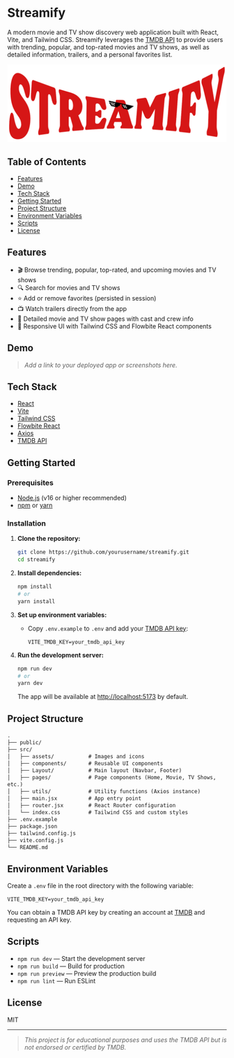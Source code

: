 # Streamify

A modern movie and TV show discovery web application built with React, Vite, and Tailwind CSS. Streamify leverages the [TMDB API](https://www.themoviedb.org/documentation/api) to provide users with trending, popular, and top-rated movies and TV shows, as well as detailed information, trailers, and a personal favorites list.

![Streamify Screenshot](src/assets/Streamifiy.png)

## Table of Contents

- [Features](#features)
- [Demo](#demo)
- [Tech Stack](#tech-stack)
- [Getting Started](#getting-started)
- [Project Structure](#project-structure)
- [Environment Variables](#environment-variables)
- [Scripts](#scripts)
- [License](#license)

## Features

- 🎬 Browse trending, popular, top-rated, and upcoming movies and TV shows
- 🔍 Search for movies and TV shows
- ⭐ Add or remove favorites (persisted in session)
- 📺 Watch trailers directly from the app
- 📄 Detailed movie and TV show pages with cast and crew info
- 🎨 Responsive UI with Tailwind CSS and Flowbite React components

## Demo

> _Add a link to your deployed app or screenshots here._

## Tech Stack

- [React](https://react.dev/)
- [Vite](https://vitejs.dev/)
- [Tailwind CSS](https://tailwindcss.com/)
- [Flowbite React](https://flowbite-react.com/)
- [Axios](https://axios-http.com/)
- [TMDB API](https://www.themoviedb.org/documentation/api)

## Getting Started

### Prerequisites

- [Node.js](https://nodejs.org/) (v16 or higher recommended)
- [npm](https://www.npmjs.com/) or [yarn](https://yarnpkg.com/)

### Installation

1. **Clone the repository:**

   ```sh
   git clone https://github.com/yourusername/streamify.git
   cd streamify
   ```

2. **Install dependencies:**

   ```sh
   npm install
   # or
   yarn install
   ```

3. **Set up environment variables:**

   - Copy `.env.example` to `.env` and add your [TMDB API key](https://www.themoviedb.org/settings/api):

     ```
     VITE_TMDB_KEY=your_tmdb_api_key
     ```

4. **Run the development server:**

   ```sh
   npm run dev
   # or
   yarn dev
   ```

   The app will be available at [http://localhost:5173](http://localhost:5173) by default.

## Project Structure

```
.
├── public/
├── src/
│   ├── assets/           # Images and icons
│   ├── components/       # Reusable UI components
│   ├── Layout/           # Main layout (Navbar, Footer)
│   ├── pages/            # Page components (Home, Movie, TV Shows, etc.)
│   ├── utils/            # Utility functions (Axios instance)
│   ├── main.jsx          # App entry point
│   ├── router.jsx        # React Router configuration
│   └── index.css         # Tailwind CSS and custom styles
├── .env.example
├── package.json
├── tailwind.config.js
├── vite.config.js
└── README.md
```

## Environment Variables

Create a `.env` file in the root directory with the following variable:

```
VITE_TMDB_KEY=your_tmdb_api_key
```

You can obtain a TMDB API key by creating an account at [TMDB](https://www.themoviedb.org/) and requesting an API key.

## Scripts

- `npm run dev` — Start the development server
- `npm run build` — Build for production
- `npm run preview` — Preview the production build
- `npm run lint` — Run ESLint

## License

MIT

---

> _This project is for educational purposes and uses the TMDB API but is not endorsed or certified by TMDB._
